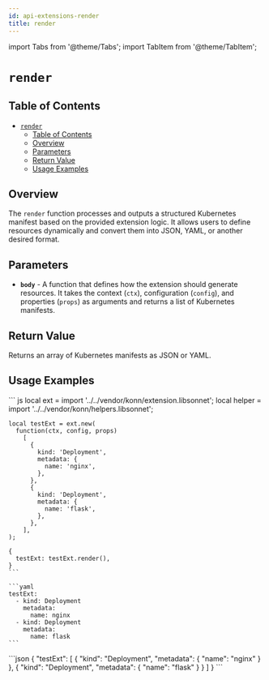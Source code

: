 ```yaml
---
id: api-extensions-render
title: render
---
```


import Tabs from '@theme/Tabs';
import TabItem from '@theme/TabItem';

# `render`

## Table of Contents
- [`render`](#render)
  - [Table of Contents](#table-of-contents)
  - [Overview](#overview)
  - [Parameters](#parameters)
  - [Return Value](#return-value)
  - [Usage Examples](#usage-examples)

## Overview
The `render` function processes and outputs a structured Kubernetes manifest based on the provided extension logic. It allows users to define resources dynamically and convert them into JSON, YAML, or another desired format.

## Parameters
- **`body`** - A function that defines how the extension should generate resources. It takes the context (`ctx`), configuration (`config`), and properties (`props`) as arguments and returns a list of Kubernetes manifests.

## Return Value
Returns an array of Kubernetes manifests as JSON or YAML.

## Usage Examples


<Tabs>
     <TabItem value="jsonnet" label="Jsonnet" default>
    ``` js
    local ext = import '../../vendor/konn/extension.libsonnet';
    local helper = import '../../vendor/konn/helpers.libsonnet';

    local testExt = ext.new(
      function(ctx, config, props)
        [
          {
            kind: 'Deployment',
            metadata: {
              name: 'nginx',
            },
          },
          {
            kind: 'Deployment',
            metadata: {
              name: 'flask',
            },
          },
        ],
    );

    {
      testExt: testExt.render(),
    }
    ``` 
  </TabItem>
  <TabItem value="yaml" label="YAML Output">

    ```yaml
    testExt:
      - kind: Deployment
        metadata:
          name: nginx
      - kind: Deployment
        metadata:
          name: flask
    ```
  </TabItem>
  <TabItem value="json" label="JSON Output">
    ```json
    {
       "testExt": [
          {
             "kind": "Deployment",
             "metadata": {
                "name": "nginx"
             }
          },
          {
             "kind": "Deployment",
             "metadata": {
                "name": "flask"
             }
          }
       ]
    }
    ```
    </TabItem>
</Tabs>
